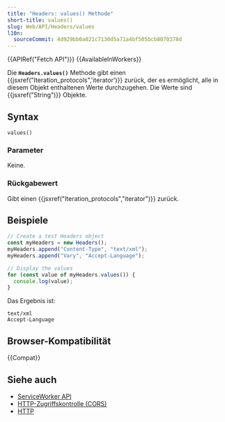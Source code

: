 ```yaml
---
title: "Headers: values() Methode"
short-title: values()
slug: Web/API/Headers/values
l10n:
  sourceCommit: 4d929bb0a021c7130d5a71a4bf505bcb8070378d
---
```


{{APIRef("Fetch API")}} {{AvailableInWorkers}}

Die **`Headers.values()`** Methode gibt einen
{{jsxref("Iteration_protocols",'iterator')}} zurück, der es ermöglicht, alle in diesem Objekt enthaltenen Werte durchzugehen. Die Werte sind {{jsxref("String")}} Objekte.

## Syntax

```js-nolint
values()
```

### Parameter

Keine.

### Rückgabewert

Gibt einen {{jsxref("Iteration_protocols","iterator")}} zurück.

## Beispiele

```js
// Create a test Headers object
const myHeaders = new Headers();
myHeaders.append("Content-Type", "text/xml");
myHeaders.append("Vary", "Accept-Language");

// Display the values
for (const value of myHeaders.values()) {
  console.log(value);
}
```

Das Ergebnis ist:

```plain
text/xml
Accept-Language
```

## Browser-Kompatibilität

{{Compat}}

## Siehe auch

- [ServiceWorker API](/de/docs/Web/API/Service_Worker_API)
- [HTTP-Zugriffskontrolle (CORS)](/de/docs/Web/HTTP/Guides/CORS)
- [HTTP](/de/docs/Web/HTTP)
